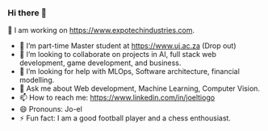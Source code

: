 ### Hi there 👋
🔭 I am working on https://www.expotechindustries.com.
- 🌱 I’m part-time Master student at https://www.uj.ac.za (Drop out)
- 👯 I’m looking to collaborate on projects in AI, full stack web development, game development, and business.
- 🤔 I’m looking for help with MLOps, Software architecture, financial modelling. 
- 💬 Ask me about Web development, Machine Learning, Computer Vision.
- 📫 How to reach me: https://www.linkedin.com/in/joeltiogo
- 😄 Pronouns: Jo-el
- ⚡ Fun fact: I am a good football player and  a chess enthousiast.
